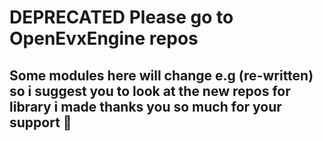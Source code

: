 # DEPRECATED Please go to OpenEvxEngine repos

## Some modules here will change e.g (re-written) so i suggest you to look at the new repos for library i made thanks you so much for your support 💝
